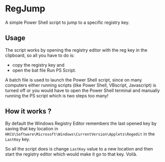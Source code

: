 RegJump
=======

A simple Power Shell script to jump to a specific registry key.


## Usage

The script works by opening the registry editor with the reg key in the clipboard, so all you have to do is:
* copy the registry key and 
* open the bat file Run PS Script.

A batch file is used to launch the Power Shell script, since on many computers either running scripts (like Power Shell, VBscript, Javascript) is turned off or you would have to open the Power Shell terminal and manually running the PS script which is two steps too many!

## How it works ?

By default the Windows Registry Editor remembers the last opened key by saving that key location in `HKCU\Software\Microsoft\Windows\CurrentVersion\Applets\Regedit` in the `LastKey` key.

So all the script does is change `LastKey` value to a new location and then start the registry editor which would make it go to that key. Voilà.

